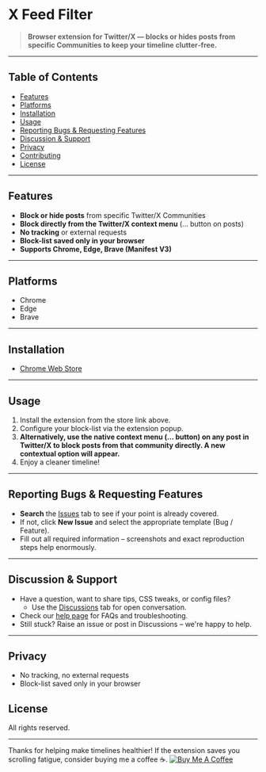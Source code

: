 # X Feed Filter

> **Browser extension for Twitter/X — blocks or hides posts from specific Communities to keep your timeline clutter‑free.**

---

## Table of Contents

- [Features](#features)
- [Platforms](#platforms)
- [Installation](#installation)
- [Usage](#usage)
- [Reporting Bugs & Requesting Features](#reporting-bugs--requesting-features)
- [Discussion & Support](#discussion--support)
- [Privacy](#privacy)
- [Contributing](#contributing)
- [License](#license)

---

## Features

- **Block or hide posts** from specific Twitter/X Communities
- **Block directly from the Twitter/X context menu** (… button on posts)
- **No tracking** or external requests
- **Block-list saved only in your browser**
- **Supports Chrome, Edge, Brave (Manifest V3)**

---

## Platforms

- Chrome
- Edge
- Brave

---

## Installation

- [Chrome Web Store](https://chrome.google.com/webstore/detail/xxxxxxxxxxxxxxxx)

---

## Usage

1. Install the extension from the store link above.
2. Configure your block-list via the extension popup.
3. **Alternatively, use the native context menu (… button) on any post in Twitter/X to block posts from that community directly. A new contextual option will appear.**
4. Enjoy a cleaner timeline!

---

## Reporting Bugs & Requesting Features

- **Search** the [Issues](../../issues) tab to see if your point is already covered.
- If not, click **New Issue** and select the appropriate template (Bug / Feature).
- Fill out all required information – screenshots and exact reproduction steps help enormously.

---

## Discussion & Support

- Have a question, want to share tips, CSS tweaks, or config files?
  - Use the [Discussions](../../discussions) tab for open conversation.
- Check our [help page](https://your‑extension‑site.example.com/support) for FAQs and troubleshooting.
- Still stuck? Raise an issue or post in Discussions – we're happy to help.

---

## Privacy

- No tracking, no external requests
- Block-list saved only in your browser

## License

All rights reserved.

---

Thanks for helping make timelines healthier! If the extension saves you scrolling fatigue, consider buying me a coffee ☕.
[![Buy Me A Coffee](https://www.buymeacoffee.com/assets/img/custom_images/orange_img.png)](https://www.buymeacoffee.com/merteraslan)
